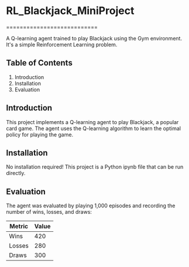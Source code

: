# RL_Blackjack_MiniProject
===========================

A Q-learning agent trained to play Blackjack using the Gym environment. It's a simple Reinforcement Learning problem.

**Table of Contents**
--------------------

1. Introduction
2. Installation
3. Evaluation

**Introduction**
--------------

This project implements a Q-learning agent to play Blackjack, a popular card game. The agent uses the Q-learning algorithm to learn the optimal policy for playing the game.

**Installation**
--------------

No installation required! This project is a Python ipynb file that can be run directly.

**Evaluation**
------------

The agent was evaluated by playing 1,000 episodes and recording the number of wins, losses, and draws:

| Metric | Value |
| --- | --- |
| Wins | 420 |
| Losses | 280 |
| Draws | 300 |
